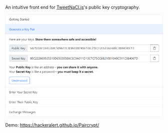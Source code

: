 An intuitive front end for <a href="https://github.com/dchest/tweetnacl-js">TweetNaCl.js</a>'s public key cryptography.

<img src="screenshot.png" width="600">

Demo: https://hackeralert.github.io/Paircrypt/
